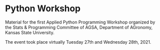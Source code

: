 # Python Workshop

Material for the first Applied Python Programming Workshop organized by the Stats & Programming Committee of AGSA, Department of AGronomy, Kansas State University.

The event took place virtually Tuesday 27th and Wednesday 28th, 2021.